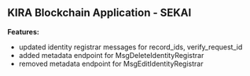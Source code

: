 ## KIRA Blockchain Application - SEKAI

**Features:**

- updated identity registrar messages for record_ids, verify_request_id
- added metadata endpoint for MsgDeleteIdentityRegistrar
- removed metadata endpoint for MsgEditIdentityRegistrar
